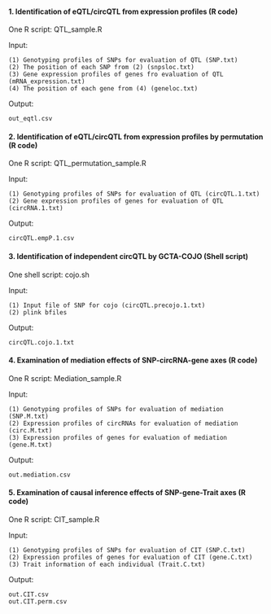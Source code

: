 #### 1. Identification of eQTL/circQTL from expression profiles (R code)

One R script: QTL_sample.R

Input:

    (1) Genotyping profiles of SNPs for evaluation of QTL (SNP.txt) 
    (2) The position of each SNP from (2) (snpsloc.txt) 
    (3) Gene expression profiles of genes fro evaluation of QTL (mRNA_expression.txt)
    (4) The position of each gene from (4) (geneloc.txt)

Output:

    out_eqtl.csv

#### 2. Identification of eQTL/circQTL from expression profiles by permutation (R code)

One R script: QTL_permutation_sample.R

Input:

    (1) Genotyping profiles of SNPs for evaluation of QTL (circQTL.1.txt) 
    (2) Gene expression profiles of genes for evaluation of QTL (circRNA.1.txt)

Output:

    circQTL.empP.1.csv

#### 3. Identification of independent circQTL by GCTA-COJO (Shell script)

One shell script: cojo.sh

Input:

    (1) Input file of SNP for cojo (circQTL.precojo.1.txt) 
    (2) plink bfiles

Output:

    circQTL.cojo.1.txt

#### 4. Examination of mediation effects of SNP-circRNA-gene axes (R code)

One R script: Mediation_sample.R

Input:

    (1) Genotyping profiles of SNPs for evaluation of mediation (SNP.M.txt) 
    (2) Expression profiles of circRNAs for evaluation of mediation (circ.M.txt) 
    (3) Expression profiles of genes for evaluation of mediation (gene.M.txt)

Output:

    out.mediation.csv

#### 5. Examination of causal inference effects of SNP-gene-Trait axes (R code)

One R script: CIT_sample.R

Input:

    (1) Genotyping profiles of SNPs for evaluation of CIT (SNP.C.txt) 
    (2) Expression profiles of genes for evaluation of CIT (gene.C.txt) 
    (3) Trait information of each individual (Trait.C.txt)

Output:

    out.CIT.csv
    out.CIT.perm.csv

